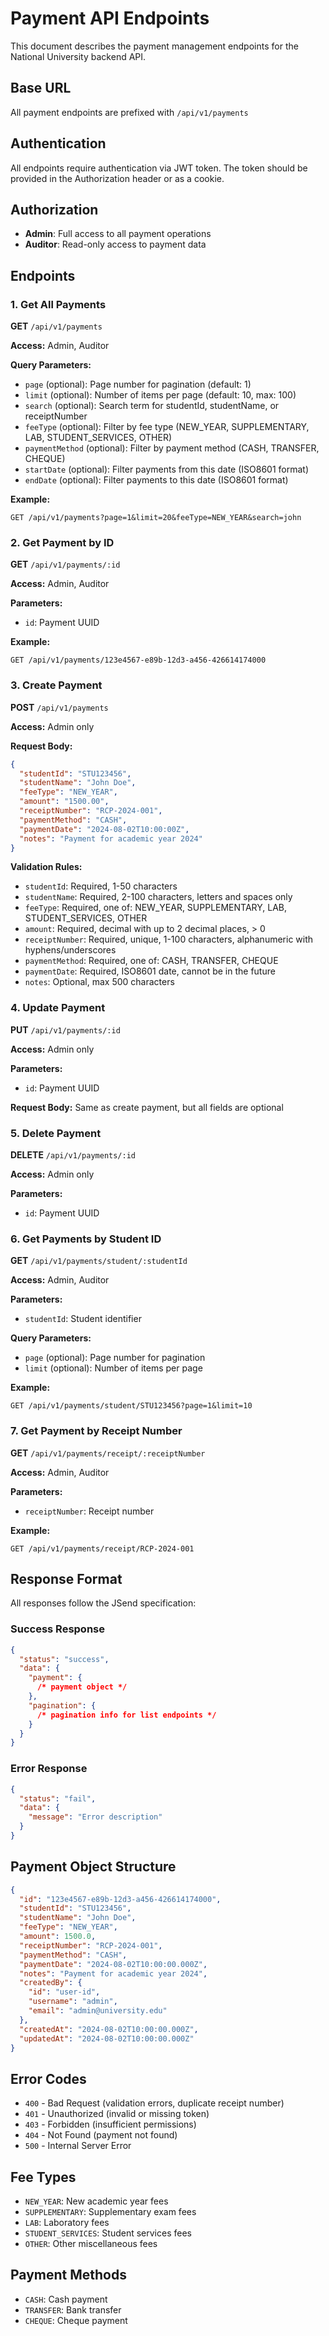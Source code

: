 # Payment API Endpoints

This document describes the payment management endpoints for the National University backend API.

## Base URL

All payment endpoints are prefixed with `/api/v1/payments`

## Authentication

All endpoints require authentication via JWT token. The token should be provided in the Authorization header or as a cookie.

## Authorization

- **Admin**: Full access to all payment operations
- **Auditor**: Read-only access to payment data

## Endpoints

### 1. Get All Payments

**GET** `/api/v1/payments`

**Access:** Admin, Auditor

**Query Parameters:**

- `page` (optional): Page number for pagination (default: 1)
- `limit` (optional): Number of items per page (default: 10, max: 100)
- `search` (optional): Search term for studentId, studentName, or receiptNumber
- `feeType` (optional): Filter by fee type (NEW_YEAR, SUPPLEMENTARY, LAB, STUDENT_SERVICES, OTHER)
- `paymentMethod` (optional): Filter by payment method (CASH, TRANSFER, CHEQUE)
- `startDate` (optional): Filter payments from this date (ISO8601 format)
- `endDate` (optional): Filter payments to this date (ISO8601 format)

**Example:**

```
GET /api/v1/payments?page=1&limit=20&feeType=NEW_YEAR&search=john
```

### 2. Get Payment by ID

**GET** `/api/v1/payments/:id`

**Access:** Admin, Auditor

**Parameters:**

- `id`: Payment UUID

**Example:**

```
GET /api/v1/payments/123e4567-e89b-12d3-a456-426614174000
```

### 3. Create Payment

**POST** `/api/v1/payments`

**Access:** Admin only

**Request Body:**

```json
{
  "studentId": "STU123456",
  "studentName": "John Doe",
  "feeType": "NEW_YEAR",
  "amount": "1500.00",
  "receiptNumber": "RCP-2024-001",
  "paymentMethod": "CASH",
  "paymentDate": "2024-08-02T10:00:00Z",
  "notes": "Payment for academic year 2024"
}
```

**Validation Rules:**

- `studentId`: Required, 1-50 characters
- `studentName`: Required, 2-100 characters, letters and spaces only
- `feeType`: Required, one of: NEW_YEAR, SUPPLEMENTARY, LAB, STUDENT_SERVICES, OTHER
- `amount`: Required, decimal with up to 2 decimal places, > 0
- `receiptNumber`: Required, unique, 1-100 characters, alphanumeric with hyphens/underscores
- `paymentMethod`: Required, one of: CASH, TRANSFER, CHEQUE
- `paymentDate`: Required, ISO8601 date, cannot be in the future
- `notes`: Optional, max 500 characters

### 4. Update Payment

**PUT** `/api/v1/payments/:id`

**Access:** Admin only

**Parameters:**

- `id`: Payment UUID

**Request Body:** Same as create payment, but all fields are optional

### 5. Delete Payment

**DELETE** `/api/v1/payments/:id`

**Access:** Admin only

**Parameters:**

- `id`: Payment UUID

### 6. Get Payments by Student ID

**GET** `/api/v1/payments/student/:studentId`

**Access:** Admin, Auditor

**Parameters:**

- `studentId`: Student identifier

**Query Parameters:**

- `page` (optional): Page number for pagination
- `limit` (optional): Number of items per page

**Example:**

```
GET /api/v1/payments/student/STU123456?page=1&limit=10
```

### 7. Get Payment by Receipt Number

**GET** `/api/v1/payments/receipt/:receiptNumber`

**Access:** Admin, Auditor

**Parameters:**

- `receiptNumber`: Receipt number

**Example:**

```
GET /api/v1/payments/receipt/RCP-2024-001
```

## Response Format

All responses follow the JSend specification:

### Success Response

```json
{
  "status": "success",
  "data": {
    "payment": {
      /* payment object */
    },
    "pagination": {
      /* pagination info for list endpoints */
    }
  }
}
```

### Error Response

```json
{
  "status": "fail",
  "data": {
    "message": "Error description"
  }
}
```

## Payment Object Structure

```json
{
  "id": "123e4567-e89b-12d3-a456-426614174000",
  "studentId": "STU123456",
  "studentName": "John Doe",
  "feeType": "NEW_YEAR",
  "amount": 1500.0,
  "receiptNumber": "RCP-2024-001",
  "paymentMethod": "CASH",
  "paymentDate": "2024-08-02T10:00:00.000Z",
  "notes": "Payment for academic year 2024",
  "createdBy": {
    "id": "user-id",
    "username": "admin",
    "email": "admin@university.edu"
  },
  "createdAt": "2024-08-02T10:00:00.000Z",
  "updatedAt": "2024-08-02T10:00:00.000Z"
}
```

## Error Codes

- `400` - Bad Request (validation errors, duplicate receipt number)
- `401` - Unauthorized (invalid or missing token)
- `403` - Forbidden (insufficient permissions)
- `404` - Not Found (payment not found)
- `500` - Internal Server Error

## Fee Types

- `NEW_YEAR`: New academic year fees
- `SUPPLEMENTARY`: Supplementary exam fees
- `LAB`: Laboratory fees
- `STUDENT_SERVICES`: Student services fees
- `OTHER`: Other miscellaneous fees

## Payment Methods

- `CASH`: Cash payment
- `TRANSFER`: Bank transfer
- `CHEQUE`: Cheque payment
